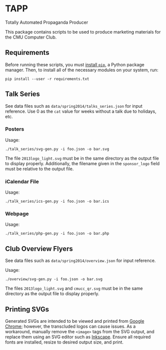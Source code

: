 # TAPP
Totally Automated Propaganda Producer

This package contains scripts to be used to produce marketing materials for the
CMU Computer Club.

## Requirements

Before running these scripts, you must [install `pip`](https://pip.pypa.io/en/latest/installing.html),
a Python package manager.  Then, to install all of the necessary modules on your system, run:

    pip install --user -r requirements.txt

## Talk Series

See data files such as `data/spring2014/talks_series.json` for input reference.
Use 0 as the `cat` value for weeks without a talk due to holidays, etc.

### Posters

Usage:

    ./talk_series/svg-gen.py -i foo.json -o bar.svg

The file `2013logo_light.svg` must be in the same directory as the output file
to display properly.  Additionally, the filename given in the `sponsor_logo`
field must be relative to the output file.

### iCalendar File

Usage:

    ./talk_series/ics-gen.py -i foo.json -o bar.ics

### Webpage

Usage:

    ./talk_series/php-gen.py -i foo.json -o bar.php

## Club Overview Flyers

See data files such as `data/spring2014/overview.json` for input reference.

Usage:

    ./overview/svg-gen.py -i foo.json -o bar.svg

The files `2013logo_light.svg` and `cmucc_qr.svg` must be in the same directory
as the output file to display properly.

## Printing SVGs

Generated SVGs are intended to be viewed and printed from [Google
Chrome](https://www.google.com/chrome/browser/); however, the transcluded logos
can cause issues.  As a workaround, manually remove the `<image>` tags from the
SVG output, and replace them using an SVG editor such as
[Inkscape](http://www.inkscape.org/en/).  Ensure all required fonts are
installed, resize to desired output size, and print.

